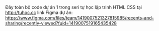  Đây toàn bộ code dự án 1 trong seri tự học lập trinh HTML CSS tại http://tuhoc.cc link Figma dự án:
 https://www.figma.com/files/team/1419007521327815985/recents-and-sharing/recently-viewed?fuid=1419007519165435428
